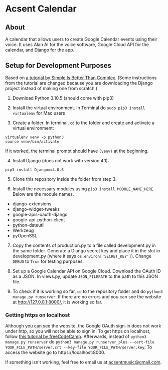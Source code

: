 # Acsent Calendar

## About
A calendar that allows users to create Google Calendar events using their voice. It uses Alan AI for the voice software, Google Cloud API for the calendar, and Django for the app. 

## Setup for Development Purposes

Based on [a tutorial by Simple Is Better Than Complex](https://simpleisbetterthancomplex.com/series/2017/09/04/a-complete-beginners-guide-to-django-part-1.html).
(Some instructions from the tutorial are changed because you are downloading the Django project instead of making one from scratch.)

1. Download Python 3.10.5 (should come with pip3)

2. Install the virtual environment. In Terminal do `sudo pip3 install virtualenv` for Mac users

3. Create a folder. In terminal, `cd` to the folder and create and activate a virtual environment:
```
virtualenv venv -p python3
source venv/bin/activate
```
If it worked, the terminal prompt should have `(venv)` at the beginning. 

4. Install Django (does not work with version 4.1): 
```
pip3 install Django==4.0.6
```

5. Clone this repository inside the folder from step 3. 

6. Install the necessary modules using `pip3 install MODULE_NAME_HERE`. Below are the module names. 
  * django-extensions  
  * django-widget-tweaks  
  * google-apis-oauth-django  
  * google-api-python-client  
  * python-dateutil  
  * Werkzeug
  * pyOpenSSL

7. Copy the contents of production.py to a file called development.py in the same folder. Generate a Django secret key and place it in the slot in development.py (where it says `os.environ['SECRET_KEY']`). Change `DEBUG` to `True` for testing purposes. 

8. Set up a Google Calendar API on Google Cloud. Download the OAuth ID as a JSON. In views.py, update `JSON_FILEPATH` to the path to this JSON file. 

9. To check if it is working so far, `cd` to the repository folder and do `python3 manage.py runserver`. If there are no errors and you can see the website at http://127.0.0.1:8000/, it is working so far. 

### Getting https on localhost
Although you can see the website, the Google OAuth sign-in does not work under http, so you will not be able to sign in. To get https on localhost, follow [this tutorial by freeCodeCamp](https://www.freecodecamp.org/news/how-to-get-https-working-on-your-local-development-environment-in-5-minutes-7af615770eec/). Afterwards, instead of `python3 manage.py runserver` do `python3 manage.py runserver_plus --cert-file YOUR_FILE_PATH/server.crt --key-file YOUR_FILE_PATH/server.key`. To access the website go to https://localhost:8000.
  
If something isn't working, feel free to email us at acsentmusic@gmail.com. 
